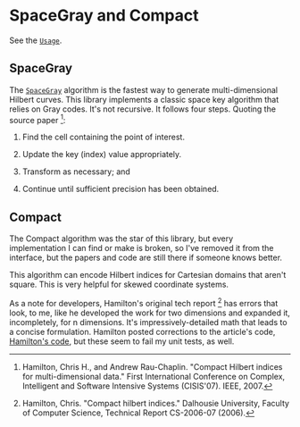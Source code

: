 # SpaceGray and Compact

See the [`Usage`](https://computingkitchen.com/BijectiveHilbert.jl/stable/usage/).

## SpaceGray

The [`SpaceGray`](@ref) algorithm is the fastest way to generate multi-dimensional Hilbert curves. This library implements a classic space key algorithm that relies on Gray codes. It's not recursive. It follows four steps. Quoting the source paper [^1]:

1. Find the cell containing the point of interest.

2. Update the key (index) value appropriately.

3. Transform as necessary; and

4. Continue until sufficient precision has been obtained.


## Compact

The Compact algorithm was the star of this library, but every implementation I can find or make is broken, so I've removed it from the interface, but the papers and code are still there if someone knows better.

This algorithm can encode Hilbert indices for Cartesian domains that aren't square. This is very helpful for skewed coordinate systems.

As a note for developers, Hamilton's original tech report [^2] has errors that look, to me, like he developed the work for two dimensions and expanded it, incompletely, for n dimensions. It's impressively-detailed math that leads to a concise formulation. Hamilton posted corrections to the article's code, [Hamilton's code](https://github.com/pdebuyl/libhilbert), but these seem to fail my unit tests, as well.

[^1]: Hamilton, Chris H., and Andrew Rau-Chaplin. "Compact Hilbert indices for multi-dimensional data." First International Conference on Complex, Intelligent and Software Intensive Systems (CISIS'07). IEEE, 2007.

[^2]: Hamilton, Chris. "Compact hilbert indices." Dalhousie University, Faculty of Computer Science, Technical Report CS-2006-07 (2006).
